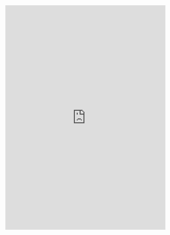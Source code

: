 <iframe width="500" height="700" src="https://emvlab.org/tlvutils/" frameborder="0"  scrolling="no" allowfullscreen></iframe>
